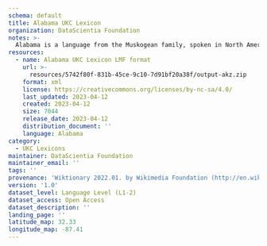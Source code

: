 ```yaml
---
schema: default
title: Alabama UKC Lexicon
organization: DataScientia Foundation
notes: >-
  Alabama is a language from the Muskogean family, spoken in North America. The UKC Lexicon of Alabama is represented as a lexico-semantic network. It consists of words, word senses, synsets, as well as sense-level and synset-level relationships.
resources:
  - name: Alabama UKC Lexicon LMF format
    url: >-
      resources/5742f80f-831b-45ce-9c10-7d91bf20a38f/output-akz.zip
    format: xml
    license: https://creativecommons.org/licenses/by-nc-sa/4.0/
    last_updated: 2023-04-12
    created: 2023-04-12
    size: 7044
    release_date: 2023-04-12
    distribution_document: ''
    language: Alabama
category:
  - UKC Lexicons
maintainer: DataScientia Foundation
maintainer_email: ''
tags: ''
provenance: 'Wiktionary 2022.01. by Wikimedia Foundation (http://en.wiktionary.org); CogNet 2.1 by Khuyagbaatar Batsuren, National University of Mongolia (http://cognet.ukc.disi.unitn.it); Native Languages of the Americas 2021.11. by Laura Redish and Orrin Lewis (http://www.native-languages.org); Princeton WordNet 2.1 by Princeton University (https://wordnet.princeton.edu)'
version: '1.0'
dataset_level: Language Level (L1-2)
dataset_access: Open Access
dataset_description: ''
landing_page: ''
latitude_map: 32.33
longitude_map: -87.41
---
```

